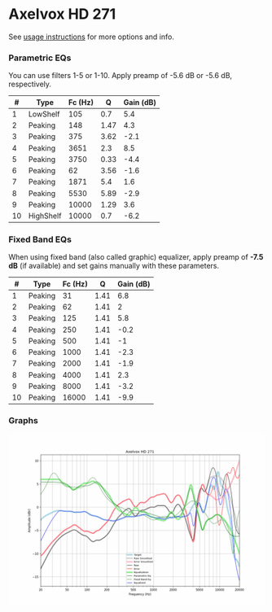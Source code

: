 # Axelvox HD 271
See [usage instructions](https://github.com/jaakkopasanen/AutoEq#usage) for more options and info.

### Parametric EQs
You can use filters 1-5 or 1-10. Apply preamp of -5.6 dB or -5.6 dB, respectively.

|   # | Type      |   Fc (Hz) |    Q |   Gain (dB) |
|-----|-----------|-----------|------|-------------|
|   1 | LowShelf  |       105 | 0.7  |         5.4 |
|   2 | Peaking   |       148 | 1.47 |         4.3 |
|   3 | Peaking   |       375 | 3.62 |        -2.1 |
|   4 | Peaking   |      3651 | 2.3  |         8.5 |
|   5 | Peaking   |      3750 | 0.33 |        -4.4 |
|   6 | Peaking   |        62 | 3.56 |        -1.6 |
|   7 | Peaking   |      1871 | 5.4  |         1.6 |
|   8 | Peaking   |      5530 | 5.89 |        -2.9 |
|   9 | Peaking   |     10000 | 1.29 |         3.6 |
|  10 | HighShelf |     10000 | 0.7  |        -6.2 |

### Fixed Band EQs
When using fixed band (also called graphic) equalizer, apply preamp of **-7.5 dB** (if available) and set gains manually with these parameters.

|   # | Type    |   Fc (Hz) |    Q |   Gain (dB) |
|-----|---------|-----------|------|-------------|
|   1 | Peaking |        31 | 1.41 |         6.8 |
|   2 | Peaking |        62 | 1.41 |         2   |
|   3 | Peaking |       125 | 1.41 |         5.8 |
|   4 | Peaking |       250 | 1.41 |        -0.2 |
|   5 | Peaking |       500 | 1.41 |        -1   |
|   6 | Peaking |      1000 | 1.41 |        -2.3 |
|   7 | Peaking |      2000 | 1.41 |        -1.9 |
|   8 | Peaking |      4000 | 1.41 |         2.3 |
|   9 | Peaking |      8000 | 1.41 |        -3.2 |
|  10 | Peaking |     16000 | 1.41 |        -9.9 |

### Graphs
![](./Axelvox%20HD%20271.png)
